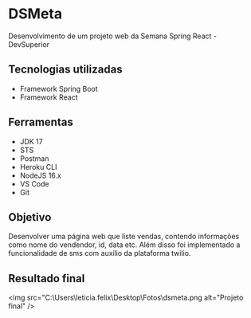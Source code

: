 # DSMeta
Desenvolvimento de um projeto web da Semana Spring React - DevSuperior

## Tecnologias utilizadas
* Framework Spring Boot
* Framework React

## Ferramentas
* JDK 17
* STS
* Postman
* Heroku CLI
* NodeJS 16.x
* VS Code
* Git

## Objetivo
Desenvolver uma página web que liste vendas, contendo informações como nome do vendendor, id, data etc. Além disso foi implementado a funcionalidade
de sms com auxílio da plataforma twilio.

## Resultado final

<img src="C:\Users\leticia.felix\Desktop\Fotos\dsmeta.png alt="Projeto final" />


